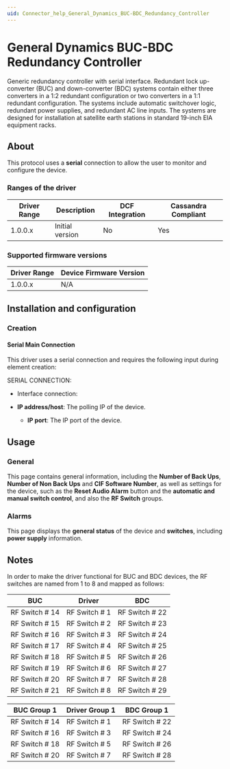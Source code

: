 ```yaml
---
uid: Connector_help_General_Dynamics_BUC-BDC_Redundancy_Controller
---
```


# General Dynamics BUC-BDC Redundancy Controller

Generic redundancy controller with serial interface. Redundant lock up-converter (BUC) and down-converter (BDC) systems contain either three converters in a 1:2 redundant configuration or two converters in a 1:1 redundant configuration. The systems include automatic switchover logic, redundant power supplies, and redundant AC line inputs. The systems are designed for installation at satellite earth stations in standard 19-inch EIA equipment racks.

## About

This protocol uses a **serial** connection to allow the user to monitor and configure the device.

### Ranges of the driver

| **Driver Range** | **Description** | **DCF Integration** | **Cassandra Compliant** |
|------------------|-----------------|---------------------|-------------------------|
| 1.0.0.x          | Initial version | No                  | Yes                     |

### Supported firmware versions

| **Driver Range** | **Device Firmware Version** |
|------------------|-----------------------------|
| 1.0.0.x          | N/A                         |

## Installation and configuration

### Creation

#### Serial Main Connection

This driver uses a serial connection and requires the following input during element creation:

SERIAL CONNECTION:

- Interface connection:

- **IP address/host**: The polling IP of the device.
  - **IP port**: The IP port of the device.

## Usage

### General

This page contains general information, including the **Number of Back Ups**, **Number of Non Back Ups** and **CIF Software Number**, as well as settings for the device, such as the **Reset Audio Alarm** button and the **automatic and manual switch control**, and also the **RF Switch** groups.

### Alarms

This page displays the **general status** of the device and **switches**, including **power supply** information.

## Notes

In order to make the driver functional for BUC and BDC devices, the RF switches are named from 1 to 8 and mapped as follows:

| **BUC**         | **Driver**     | **BDC**         |
|-----------------|----------------|-----------------|
| RF Switch \# 14 | RF Switch \# 1 | RF Switch \# 22 |
| RF Switch \# 15 | RF Switch \# 2 | RF Switch \# 23 |
| RF Switch \# 16 | RF Switch \# 3 | RF Switch \# 24 |
| RF Switch \# 17 | RF Switch \# 4 | RF Switch \# 25 |
| RF Switch \# 18 | RF Switch \# 5 | RF Switch \# 26 |
| RF Switch \# 19 | RF Switch \# 6 | RF Switch \# 27 |
| RF Switch \# 20 | RF Switch \# 7 | RF Switch \# 28 |
| RF Switch \# 21 | RF Switch \# 8 | RF Switch \# 29 |

| **BUC Group 1** | **Driver Group 1** | **BDC Group 1** |
|-----------------|--------------------|-----------------|
| RF Switch \# 14 | RF Switch \# 1     | RF Switch \# 22 |
| RF Switch \# 16 | RF Switch \# 3     | RF Switch \# 24 |
| RF Switch \# 18 | RF Switch \# 5     | RF Switch \# 26 |
| RF Switch \# 20 | RF Switch \# 7     | RF Switch \# 28 |

